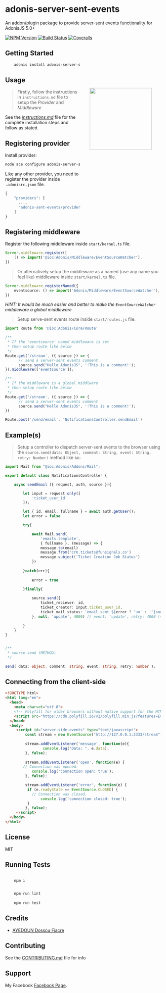 
# adonis-server-sent-events
An addon/plugin package to provide server-sent events functionality for AdonisJS 5.0+

[![NPM Version][npm-image]][npm-url]
[![Build Status][travis-image]][travis-url]
[![Coveralls][coveralls-image]][coveralls-url]

<img src="http://res.cloudinary.com/adonisjs/image/upload/q_100/v1497112678/adonis-purple_pzkmzt.svg" width="200px" align="right" hspace="30px" vspace="140px">

## Getting Started
```bash
    adonis install adonis-server-sent-events --save
```

## Usage

>Firstly, follow the instructions in `instructions.md` file to setup the *Provider* and *Middleware*

See the [_instructions.md_](https://github.com/afidosstar/adonis-server-sent-events/blob/main/instructions.md) file for the complete installation steps and follow as stated.

## Registering provider

Install provider:
```bash
node ace configure adonis-server-sent-events
```

Like any other provider, you need to register the provider inside `.adonisrc.json` file.

```ts
{
    "providers": [
      ...,
      "adonis-sent-events/providers/ServerSentEventsProvider",
    ]
}
```
## Registering middleware

Register the following middleware inside `start/kernel.ts` file.

```ts
Server.middleware.register([
    () => import('@ioc:Adonis/Middleware/EventSourceWatcher'),
])
```
>Or alternatively setup the middleware as a named (use any name you feel like) middleware inside `start/kernel.ts` file.

```ts
Server.middleware.registerNamed({
    eventsource: () => import('Adonis/Middleware/EventSourceWatcher'),
})
```

*HINT: It would be much easier and better to make the `EventSourceWatcher` middleware a global middleware*

>Setup serve-sent events route inside `start/routes.js` file.

```ts
import Route from '@ioc:Adonis/Core/Route'

/**
 * If the 'eventsource' named middleware is set
 * then setup route like below
 */
Route.get('/stream', ({ source }) => {
      // send a server-sent events comment
      source.send("Hello AdonisJS", '!This is a comment!');
}).middleware(['eventsource']);

/**
 * If the middleware is a global middlware
 * then setup route like below
 */
Route.get('/stream', ({ source }) => {
      // send a server-sent events comment
      source.send("Hello AdonisJS", '!This is a comment!');
})

Route.post('/send/email', 'NotificationsController.sendEmail')

```

## Example(s)

>Setup a controller to dispatch server-sent events to the browser using the `source.send(data: Object, comment: String, event: String, retry: Number)` method like so:

```ts
import Mail from "@ioc:Adonis/Addons/Mail";

export default class NotificationsController {

    async sendEmail ({ request, auth, source }){

        let input = request.only([
            'ticket_user_id'
        ]);

        let { id, email, fullname } = await auth.getUser();
        let error = false

		try{

			await Mail.send(
                'emails.template', 
                { fullname }, (message) => {
				message.to(email) 
				message.from('crm.tickets@funsignals.co') 
				message.subject('Ticket Creation Job Status')
            })
            
		}catch(err){
            
            error = true
            
		}finally{

            source.send({
                ticket_reciever: id,
                ticket_creator: input.ticket_user_id,
                ticket_mail_status: `email sent ${error ? 'un' : ''}successfuly`
            }, null, 'update', 4000) // event: 'update', retry: 4000 (4 seconds)
			
        }
    }
}	
```

```typescript

/**
 * source.send (METHOD)
 */

send( data: object, comment: string, event: string, retry: number );

```

## Connecting from the client-side

```html
<!DOCTYPE html>
<html lang="en">
  <head>
    <meta charset="utf-8">
    <!-- Polyfill for older browsers without native support for the HTML5 EventSource API. -->
    <script src="https://cdn.polyfill.io/v2/polyfill.min.js?features=EventSource"></script>
  </head>
  <body>
     <script id="server-side-events" type="text/javascript">
	     const stream = new EventSource("http://127.0.0.1:3333/stream");
	     
	     stream.addEventListener('message', function(e){
                 console.log("Data: ", e.data);
	     }, false);
	     
	     stream.addEventListener('open', function(e) {
		// Connection was opened.
	        console.log('connection open: true');
	     }, false);

	     stream.addEventListener('error', function(e) {
		  if (e.readyState == EventSource.CLOSED) {
		    // Connection was closed.
	            console.log('connection closed: true');
		  }
	     }, false);
     </script>
  </body>
</html>
```

## License

MIT

## Running Tests
```bash

    npm i

```

```bash

    npm run lint
    
    npm run test

```

## Credits

- [AYEDOUN Dossou Fiacre](https://twitter.com/afidosstar)

## Contributing

See the [CONTRIBUTING.md](https://github.com/affidosstar/adonis-server-sent-events/blob/main/CONTRIBUTING.md) file for info

[npm-image]: https://img.shields.io/npm/v/adonisjs-sse.svg?style=flat-square
[npm-url]: https://npmjs.org/package/adonis-server-sent-events

[travis-image]: https://img.shields.io/travis/afidosstar/adonis-server-sent-events/master.svg?style=flat-square
[travis-url]: https://travis-ci.org/afidosstar/adonis-server-sent-events

[coveralls-image]: https://img.shields.io/coveralls/afidosstar/adonis-server-sent-events/master.svg?style=flat-square

[coveralls-url]: https://coveralls.io/github/afidosstar/adonis-server-sent-events

## Support 

My Facebook [Facebook Page](https://web.facebook.com/afidosstar).


